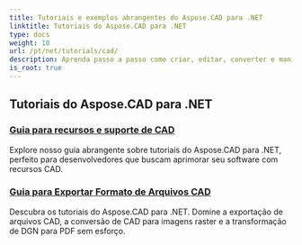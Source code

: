 ```yaml
---
title: Tutoriais e exemplos abrangentes do Aspose.CAD para .NET
linktitle: Tutoriais do Aspose.CAD para .NET
type: docs
weight: 10
url: /pt/net/tutorials/cad/
description: Aprenda passo a passo como criar, editar, converter e manipular desenhos CAD em seus aplicativos .NET com facilidade e eficiência. Perfeito para iniciantes e profissionais.
is_root: true
---
```


## Tutoriais do Aspose.CAD para .NET
### [Guia para recursos e suporte de CAD](./guide-to-cad-features-and-support/)
Explore nosso guia abrangente sobre tutoriais do Aspose.CAD para .NET, perfeito para desenvolvedores que buscam aprimorar seu software com recursos CAD.
### [Guia para Exportar Formato de Arquivos CAD](./guide-to-exporting-cad-format/)
Descubra os tutoriais do Aspose.CAD para .NET. Domine a exportação de arquivos CAD, a conversão de CAD para imagens raster e a transformação de DGN para PDF sem esforço.